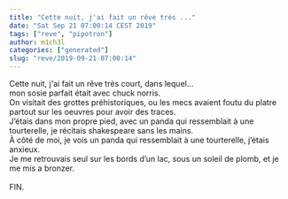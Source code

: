 ```yaml
---
title: "Cette nuit, j'ai fait un rêve très ..."
date: "Sat Sep 21 07:00:14 CEST 2019"
tags: ["reve", "pipotron"]
author: m1ch3l
categories: ["generated"]
slug: "reve/2019-09-21-07:00:14"
---
```


Cette nuit, j'ai fait un rêve très court, dans lequel...<br>
mon sosie parfait était avec chuck norris.<br>
On visitait des grottes préhistoriques, ou les mecs avaient foutu du platre partout sur les oeuvres pour avoir des traces.<br>
J’étais dans mon propre pied, avec un panda qui ressemblait à une tourterelle, je récitais shakespeare sans les mains.<br>
À côté de moi, je vois un panda qui ressemblait à une tourterelle, j’étais anxieux.<br>
Je me retrouvais seul sur les bords d’un lac, sous un soleil de plomb, et je me mis a bronzer.<br>
<br>
FIN.<br>
<br>
